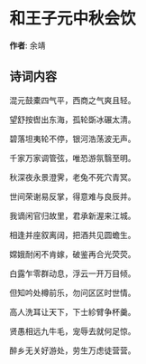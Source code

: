 # 和王子元中秋会饮

**作者**: 余靖

## 诗词内容

混元鼓橐四气平，西商之气爽且轻。

望舒按辔出东海，孤轮斲冰碾太清。

碧落坦夷轮不停，银河浩荡波无声。

千家万家调管弦，唯恐游氛翳至明。

秋深夜永景澄霁，老兔不死穴青冥。

世间荣谢易反掌，得意难与良辰并。

我谪闲官归故里，君承新渥来江城。

相逢并座叙离阔，把酒共见圆蟾生。

嫦娥耐闲不肯嫁，破鉴再合光荧荧。

白露乍零群动息，浮云一开万目倾。

但知吟处樽前乐，勿问区区时世情。

高人洗耳让天下，下士紾臂争杯羹。

贤愚相远九牛毛，宠辱去就何足惊。

醉乡无关好游处，劳生万虑徒营营。

